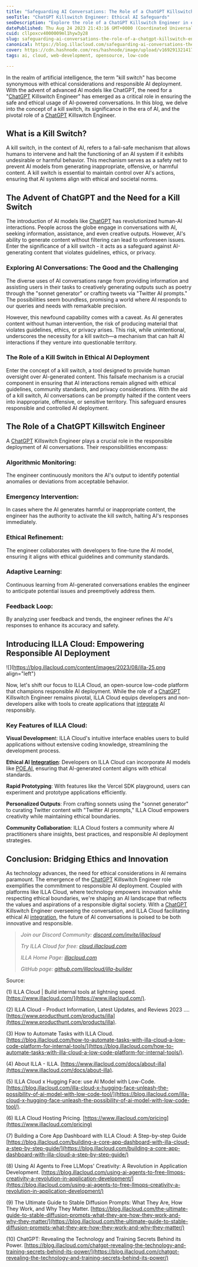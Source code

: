 ```yaml
---
title: "Safeguarding AI Conversations: The Role of a ChatGPT Killswitch Engineer"
seoTitle: "ChatGPT Killswitch Engineer: Ethical AI Safeguards"
seoDescription: "Explore the role of a ChatGPT Killswitch Engineer in ensuring ethical AI interactions. Discover ILLA Cloud's responsible AI integration"
datePublished: Thu Aug 24 2023 21:43:16 GMT+0000 (Coordinated Universal Time)
cuid: cllpoxcv4000009ml1hyw3y28
slug: safeguarding-ai-conversations-the-role-of-a-chatgpt-killswitch-engineer
canonical: https://blog.illacloud.com/safeguarding-ai-conversations-the-role-of-a-chatgpt-killswitch-engineer/
cover: https://cdn.hashnode.com/res/hashnode/image/upload/v1692913214172/c18053e5-8f68-44e0-a136-1a2972079ce9.png
tags: ai, cloud, web-development, opensource, low-code

---
```


In the realm of artificial intelligence, the term "kill switch" has become synonymous with ethical considerations and responsible AI deployment. With the advent of advanced AI models like ChatGPT, the need for a "[ChatGPT](https://blog.illacloud.com/chatgpt-revealing-the-technology-and-training-secrets-behind-its-power/) Killswitch Engineer" has emerged as a critical role in ensuring the safe and ethical usage of AI-powered conversations. In this blog, we delve into the concept of a kill switch, its significance in the era of AI, and the pivotal role of a [ChatGPT](https://blog.illacloud.com/chatgpt-revealing-the-technology-and-training-secrets-behind-its-power/) Killswitch Engineer.

## What is a Kill Switch?

A kill switch, in the context of AI, refers to a fail-safe mechanism that allows humans to intervene and halt the functioning of an AI system if it exhibits undesirable or harmful behavior. This mechanism serves as a safety net to prevent AI models from generating inappropriate, offensive, or harmful content. A kill switch is essential to maintain control over AI's actions, ensuring that AI systems align with ethical and societal norms.

## The Advent of ChatGPT and the Need for a Kill Switch

The introduction of AI models like [ChatGPT](https://blog.illacloud.com/chatgpt-revealing-the-technology-and-training-secrets-behind-its-power/) has revolutionized human-AI interactions. People across the globe engage in conversations with AI, seeking information, assistance, and even creative outputs. However, AI's ability to generate content without filtering can lead to unforeseen issues. Enter the significance of a kill switch - it acts as a safeguard against AI-generating content that violates guidelines, ethics, or privacy.

### Exploring AI Conversations: The Good and the Challenging

The diverse uses of AI conversations range from providing information and assisting users in their tasks to creatively generating outputs such as poetry through the "sonnet generator" or crafting tweets via "Twitter AI prompts." The possibilities seem boundless, promising a world where AI responds to our queries and needs with remarkable precision.

However, this newfound capability comes with a caveat. As AI generates content without human intervention, the risk of producing material that violates guidelines, ethics, or privacy arises. This risk, while unintentional, underscores the necessity for a kill switch—a mechanism that can halt AI interactions if they venture into questionable territory.

### The Role of a Kill Switch in Ethical AI Deployment

Enter the concept of a kill switch, a tool designed to provide human oversight over AI-generated content. This failsafe mechanism is a crucial component in ensuring that AI interactions remain aligned with ethical guidelines, community standards, and privacy considerations. With the aid of a kill switch, AI conversations can be promptly halted if the content veers into inappropriate, offensive, or sensitive territory. This safeguard ensures responsible and controlled AI deployment.

## The Role of a ChatGPT Killswitch Engineer

A [ChatGPT](https://blog.illacloud.com/chatgpt-revealing-the-technology-and-training-secrets-behind-its-power/) Killswitch Engineer plays a crucial role in the responsible deployment of AI conversations. Their responsibilities encompass:

### Algorithmic Monitoring:

The engineer continuously monitors the AI's output to identify potential anomalies or deviations from acceptable behavior.

### Emergency Intervention:

In cases where the AI generates harmful or inappropriate content, the engineer has the authority to activate the kill switch, halting AI's responses immediately.

### Ethical Refinement:

The engineer collaborates with developers to fine-tune the AI model, ensuring it aligns with ethical guidelines and community standards.

### Adaptive Learning:

Continuous learning from AI-generated conversations enables the engineer to anticipate potential issues and preemptively address them.

### Feedback Loop:

By analyzing user feedback and trends, the engineer refines the AI's responses to enhance its accuracy and safety.

## Introducing ILLA Cloud: Empowering Responsible AI Deployment

![](https://blog.illacloud.com/content/images/2023/08/illa-25.png align="left")

Now, let's shift our focus to ILLA Cloud, an open-source low-code platform that champions responsible AI deployment. While the role of a [ChatGPT](https://blog.illacloud.com/chatgpt-revealing-the-technology-and-training-secrets-behind-its-power/) Killswitch Engineer remains pivotal, ILLA Cloud equips developers and non-developers alike with tools to create applications that [integrate](https://www.illacloud.com/integrations) AI responsibly.

### Key Features of ILLA Cloud:

**Visual Developmen**t: ILLA Cloud's intuitive interface enables users to build applications without extensive coding knowledge, streamlining the development process.

**Ethical AI** [**Integration**](https://www.illacloud.com/integrations): Developers on ILLA Cloud can incorporate AI models like [POE.AI](http://POE.AI), ensuring that AI-generated content aligns with ethical standards.

**Rapid Prototyping**: With features like the Vercel SDK playground, users can experiment and prototype applications efficiently.

**Personalized Outputs**: From crafting sonnets using the "sonnet generator" to curating Twitter content with "Twitter AI prompts," ILLA Cloud empowers creativity while maintaining ethical boundaries.

**Community Collaboration**: ILLA Cloud fosters a community where AI practitioners share insights, best practices, and responsible AI deployment strategies.

## Conclusion: Bridging Ethics and Innovation

As technology advances, the need for ethical considerations in AI remains paramount. The emergence of the [ChatGPT](https://blog.illacloud.com/chatgpt-revealing-the-technology-and-training-secrets-behind-its-power/) Killswitch Engineer role exemplifies the commitment to responsible AI deployment. Coupled with platforms like ILLA Cloud, where technology empowers innovation while respecting ethical boundaries, we're shaping an AI landscape that reflects the values and aspirations of a responsible digital society. With a [ChatGPT](https://blog.illacloud.com/chatgpt-revealing-the-technology-and-training-secrets-behind-its-power/) Killswitch Engineer overseeing the conversation, and ILLA Cloud facilitating ethical AI [integration](https://www.illacloud.com/integrations), the future of AI conversations is poised to be both innovative and responsible.

> *Join our Discord Community:* [*discord.com/invite/illacloud*](http://discord.com/invite/illacloudTry)
> 
> *Try ILLA Cloud for free:* [*cloud.illacloud.com*](http://cloud.illacloud.com/?ref=illa-blog)
> 
> *ILLA Home Page:* [*illacloud.com*](http://illacloud.com/?ref=illa-blog)
> 
> *GitHub page:* [*github.com/illacloud/illa-builder*](http://github.com/illacloud/illa-builder)

Source:

(1) ILLA Cloud | Build internal tools at lightning speed. [https://www.illacloud.com/](https://www.illacloud.com/).

(2) ILLA Cloud - Product Information, Latest Updates, and Reviews 2023 .... [https://www.producthunt.com/products/illa](https://www.producthunt.com/products/illa).

(3) How to Automate Tasks with ILLA Cloud. [https://blog.illacloud.com/how-to-automate-tasks-with-illa-cloud-a-low-code-platform-for-internal-tools/](https://blog.illacloud.com/how-to-automate-tasks-with-illa-cloud-a-low-code-platform-for-internal-tools/).

(4) About ILLA - ILLA. [https://www.illacloud.com/docs/about-illa](https://www.illacloud.com/docs/about-illa).

(5) ILLA Cloud x Hugging Face: use AI Model with Low-Code. [https://blog.illacloud.com/illa-cloud-x-hugging-face-unleash-the-possibility-of-ai-model-with-low-code-tool/](https://blog.illacloud.com/illa-cloud-x-hugging-face-unleash-the-possibility-of-ai-model-with-low-code-tool/).

(6) ILLA Cloud Hosting Pricing. [https://www.illacloud.com/pricing](https://www.illacloud.com/pricing)

(7) Building a Core App Dashboard with ILLA Cloud: A Step-by-step Guide [https://blog.illacloud.com/building-a-core-app-dashboard-with-illa-cloud-a-step-by-step-guide/](https://blog.illacloud.com/building-a-core-app-dashboard-with-illa-cloud-a-step-by-step-guide/)

(8) Using AI Agents to Free LLMops' Creativity: A Revolution in Application Development. [https://blog.illacloud.com/using-ai-agents-to-free-llmops-creativity-a-revolution-in-application-development/](https://blog.illacloud.com/using-ai-agents-to-free-llmops-creativity-a-revolution-in-application-development/)

(9) The Ultimate Guide to Stable Diffusion Prompts: What They Are, How They Work, and Why They Matter. [https://blog.illacloud.com/the-ultimate-guide-to-stable-diffusion-prompts-what-they-are-how-they-work-and-why-they-matter/](https://blog.illacloud.com/the-ultimate-guide-to-stable-diffusion-prompts-what-they-are-how-they-work-and-why-they-matter/)

(10) ChatGPT: Revealing the Technology and Training Secrets Behind its Power. [https://blog.illacloud.com/chatgpt-revealing-the-technology-and-training-secrets-behind-its-power/](https://blog.illacloud.com/chatgpt-revealing-the-technology-and-training-secrets-behind-its-power/)